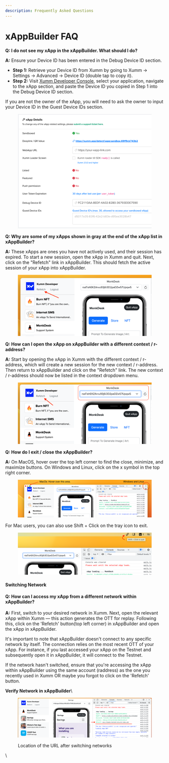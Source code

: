 ```yaml
---
description: Frequently Asked Questions
---
```


# xAppBuilder FAQ

**Q: I do not see my xApp in the xAppBuilder. What should I do?**

**A:** Ensure your Device ID has been entered in the Debug Device ID section.

* **Step 1:** Retrieve your Device ID from Xumm by going to Xumm -> Settings -> Advanced -> Device ID (double tap to copy it).
* **Step 2:** Visit [Xumm Developer Console](https://apps.xumm.dev/), select your application, navigate to the xApp section, and paste the Device ID you copied in Step 1 into the Debug Device ID section.

If you are not the owner of the xApp, you will need to ask the owner to input your Device ID in the Guest Device IDs section.

<figure><img src="../../../.gitbook/assets/Screenshot 2023-08-02 at 4.01.10 PM.png" alt=""><figcaption></figcaption></figure>

**Q: Why are some of my xApps shown in gray at the end of the xApp list in xAppBuilder?**

**A:** These xApps are ones you have not actively used, and their session has expired. To start a new session, open the xApp in Xumm and quit. Next, click on the "Refetch" link in xAppBuilder. This should fetch the active session of your xApp into xAppBuilder.

<figure><img src="../../../.gitbook/assets/Screenshot 2023-08-02 at 4.02.11 PM.png" alt=""><figcaption></figcaption></figure>

**Q: How can I open the xApp on xAppBuilder with a different context / r-address?**

**A:** Start by opening the xApp in Xumm with the different context / r-address, which will create a new session for the new context / r-address. Then return to xAppBuilder and click on the "Refetch" link. The new context / r-address should now be listed in the context dropdown menu.

<figure><img src="../../../.gitbook/assets/Screenshot 2023-08-02 at 4.06.02 PM.png" alt=""><figcaption></figcaption></figure>

**Q: How do I exit / close the xAppBuilder?**

**A:** On MacOS, hover over the top left corner to find the close, minimize, and maximize buttons. On Windows and Linux, click on the x symbol in the top right corner.&#x20;

<figure><img src="../../../.gitbook/assets/Screenshot 2023-08-02 at 4.12.07 PM.png" alt=""><figcaption></figcaption></figure>

For Mac users, you can also use Shift + Click on the tray icon to exit.

<figure><img src="../../../.gitbook/assets/Screenshot 2023-08-02 at 4.15.31 PM.png" alt=""><figcaption></figcaption></figure>

#### Switching Network 

#### **Q: How can I access my xApp from a different network within xAppBuilder?**

**A:** First, switch to your desired network in Xumm. Next, open the relevant xApp within Xumm — this action generates the OTT for replay. Following this, click on the 'Refetch' button(top left corner) in xAppBuilder and open the xApp in xAppBuilder.





It's important to note that xAppBuilder doesn't connect to any specific network by itself. The connection relies on the most recent OTT of your xApp. For instance, if you last accessed your xApp on the Testnet and subsequently open it in xAppBuilder, it will connect to the Testnet.



If the network hasn't switched, ensure that you're accessing the xApp within xAppBuilder using the same account (raddress) as the one you recently used in Xumm OR maybe you forgot to click on the 'Refetch' button.



**Verify Network in xAppBuilder**\


<figure><img src="../../../.gitbook/assets/screenshot-network-switch.png" alt="Screensshot of the location of the URL for switching networks in xApp Builder"><figcaption><p>Location of the URL after switching networks</p></figcaption></figure>

\
